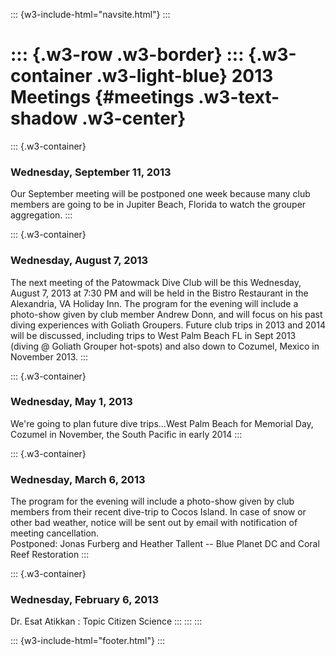 ::: {w3-include-html="navsite.html"}
:::

::: {.w3-row .w3-border}
::: {.w3-container .w3-light-blue}
2013 Meetings {#meetings .w3-text-shadow .w3-center}
=============

::: {.w3-container}
### Wednesday, September 11, 2013

Our September meeting will be postponed one week because many club
members are going to be in Jupiter Beach, Florida to watch the grouper
aggregation.
:::

::: {.w3-container}
### Wednesday, August 7, 2013

The next meeting of the Patowmack Dive Club will be this Wednesday,
August 7, 2013 at 7:30 PM and will be held in the Bistro Restaurant in
the Alexandria, VA Holiday Inn. The program for the evening will include
a photo-show given by club member Andrew Donn, and will focus on his
past diving experiences with Goliath Groupers. Future club trips in 2013
and 2014 will be discussed, including trips to West Palm Beach FL in
Sept 2013 (diving @ Goliath Grouper hot-spots) and also down to Cozumel,
Mexico in November 2013.
:::

::: {.w3-container}
### Wednesday, May 1, 2013

We\'re going to plan future dive trips\...West Palm Beach for Memorial
Day, Cozumel in November, the South Pacific in early 2014
:::

::: {.w3-container}
### Wednesday, March 6, 2013

The program for the evening will include a photo-show given by club
members from their recent dive-trip to Cocos Island. In case of snow or
other bad weather, notice will be sent out by email with notification of
meeting cancellation.\
Postponed: Jonas Furberg and Heather Tallent \-- Blue Planet DC and
Coral Reef Restoration
:::

::: {.w3-container}
### Wednesday, February 6, 2013

Dr. Esat Atikkan : Topic Citizen Science
:::
:::
:::

::: {w3-include-html="footer.html"}
:::
